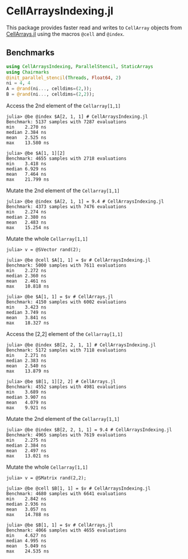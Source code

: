 # CellArraysIndexing.jl

This package provides faster read and writes to `CellArray` objects from [CellArrays.jl](https://github.com/omlins/CellArrays.jl) using the macros `@cell` and `@index`.

## Benchmarks
```julia
using CellArraysIndexing, ParallelStencil, StaticArrays
using Chairmarks
@init_parallel_stencil(Threads, Float64, 2)
ni = 4, 4
A = @rand(ni..., celldims=(2,));
B = @rand(ni..., celldims=(2,2));
```

Access the 2nd element of the `Cellarray[1,1]`
```julia-repl
julia> @be @index $A[2, 1, 1] # CellArraysIndexing.jl
Benchmark: 5137 samples with 7287 evaluations
min    2.270 ns
median 2.384 ns
mean   2.525 ns
max    13.580 ns

julia> @be $A[1, 1][2]
Benchmark: 4655 samples with 2718 evaluations
min    3.418 ns
median 6.929 ns
mean   7.464 ns
max    21.799 ns
```

Mutate the 2nd element of the `Cellarray[1,1]`
```julia-repl
julia> @be @index $A[2, 1, 1] = 9.4 # CellArraysIndexing.jl
Benchmark: 4373 samples with 7476 evaluations
min    2.274 ns
median 2.380 ns
mean   2.483 ns
max    15.254 ns
```

Mutate the whole `Cellarray[1,1]`
```julia-repl
julia> v = @SVector rand(2);

julia> @be @cell $A[1, 1] = $v # CellArraysIndexing.jl
Benchmark: 5000 samples with 7611 evaluations
min    2.272 ns
median 2.360 ns
mean   2.461 ns
max    10.818 ns

julia> @be $A[1, 1] = $v # CellArrays.jl
Benchmark: 4150 samples with 6002 evaluations
min    3.423 ns
median 3.749 ns
mean   3.841 ns
max    18.327 ns
```

Access the [2,2] element of the `Cellarray[1,1]`
```julia-repl
julia> @be @index $B[2, 2, 1, 1] # CellArraysIndexing.jl
Benchmark: 5172 samples with 7118 evaluations
min    2.271 ns
median 2.383 ns
mean   2.540 ns
max    13.879 ns

julia> @be $B[1, 1][2, 2] # CellArrays.jl
Benchmark: 4552 samples with 4981 evaluations
min    3.689 ns
median 3.907 ns
mean   4.079 ns
max    9.921 ns
```

Mutate the 2nd element of the `Cellarray[1,1]`
```julia-repl
julia> @be @index $B[2, 2, 1, 1] = 9.4 # CellArraysIndexing.jl
Benchmark: 4965 samples with 7619 evaluations
min    2.275 ns
median 2.384 ns
mean   2.497 ns
max    13.021 ns
```

Mutate the whole `Cellarray[1,1]`
```julia-repl
julia> v = @SMatrix rand(2,2);

julia> @be @cell $B[1, 1] = $v # CellArraysIndexing.jl
Benchmark: 4680 samples with 6641 evaluations
min    2.842 ns
median 2.936 ns
mean   3.057 ns
max    14.788 ns

julia> @be $B[1, 1] = $v # CellArrays.jl
Benchmark: 4066 samples with 4655 evaluations
min    4.627 ns
median 4.995 ns
mean   5.049 ns
max    24.535 ns
```